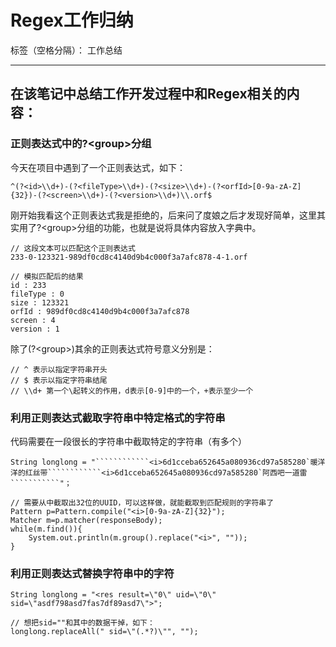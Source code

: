 ﻿# Regex工作归纳

标签（空格分隔）： 工作总结

---

## 在该笔记中总结工作开发过程中和Regex相关的内容：

### 正则表达式中的?&lt;group&gt;分组

今天在项目中遇到了一个正则表达式，如下：

``` 
^(?<id>\\d+)-(?<fileType>\\d+)-(?<size>\\d+)-(?<orfId>[0-9a-zA-Z]{32})-(?<screen>\\d+)-(?<version>\\d+)\\.orf$
``` 

刚开始我看这个正则表达式我是拒绝的，后来问了度娘之后才发现好简单，这里其实用了?&lt;group&gt;分组的功能，也就是说将具体内容放入字典中。

``` 
// 这段文本可以匹配这个正则表达式
233-0-123321-989df0cd8c4140d9b4c000f3a7afc878-4-1.orf

// 模拟匹配后的结果
id : 233
fileType : 0
size : 123321
orfId : 989df0cd8c4140d9b4c000f3a7afc878
screen : 4
version : 1
``` 

除了(?&lt;group&gt;)其余的正则表达式符号意义分别是：

``` 
// ^ 表示以指定字符串开头
// $ 表示以指定字符串结尾
// \\d+ 第一个\起转义的作用，d表示[0-9]中的一个，+表示至少一个
``` 

### 利用正则表达式截取字符串中特定格式的字符串

代码需要在一段很长的字符串中截取特定的字符串（有多个）

``` 
String longlong = "````````````<i>6d1cceba652645a080936cd97a585280`暖洋洋的红丝带````````````<i>6d1cceba652645a080936cd97a585280`阿西吧一道雷```````````"；

// 需要从中截取出32位的UUID，可以这样做，就能截取到匹配规则的字符串了
Pattern p=Pattern.compile("<i>[0-9a-zA-Z]{32}");  
Matcher m=p.matcher(responseBody);  
while(m.find()){  
	System.out.println(m.group().replace("<i>", ""));  
}
``` 

### 利用正则表达式替换字符串中的字符

``` 
String longlong = "<res result=\"0\" uid=\"0\"  sid=\"asdf798asd7fas7df89asd7\">";

// 想把sid=""和其中的数据干掉，如下：
longlong.replaceAll(" sid=\"(.*?)\"", "");
``` 



